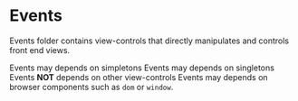 # Events

Events folder contains view-controls that directly manipulates and controls front end views.

Events may depends on simpletons
Events may depends on singletons
Events **NOT** depends on other view-controls
Events may depends on browser components such as `dom` or `window`.
